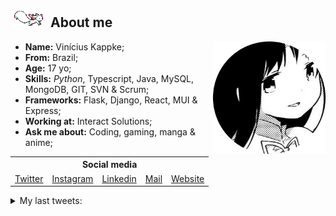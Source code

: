 <h2><img src="res/kyubey.gif"> About me</h2>

<ul align="left">
    <img src="res/hameru.png" align="right" height="180px">
    <li><strong>Name:</strong> Vinícius Kappke;</li>
    <li><strong>From:</strong> Brazil;</li>
    <li><strong>Age:</strong> 17 yo;</li>
    <li><strong>Skills:</strong> <em>Python</em>, Typescript, Java, MySQL, MongoDB, GIT, SVN & Scrum;</li>
    <li><strong>Frameworks:</strong> Flask, Django, React, MUI & Express;</li>
    <li><strong>Working at:</strong> Interact Solutions;</li>
    <li><strong>Ask me about:</strong> Coding, gaming, manga & anime;</li>
</ul>
<h2 style="font-size: 0; margin-top: 5px;"></h2>


<table align="center">
    <tr>
        <th colspan="5">Social media</th>
    </tr>
    <tr>
        <td><a href="https://www.twitter.com/yts0l">Twitter</a></td>
        <td><a href="https://www.instagram.com/vini.kkkappke/">Instagram</a></td>
        <td><a href="https://www.linkedin.com/in/viniciuskappke/">Linkedin</a></td>
        <td><a href="mailto:vinicius@kappke.tech">Mail</a></td>
        <td><a href="https://kappke.tech/">Website</a></td>
    </tr>
</table>

<details>
    <summary>
        My last tweets:
    </summary>

<!-- last_tweet starts -->
* teste denovo - [Link](https://twitter.com/yts0l/status/1526707106539360256/photo/1) 
* teste - [Link](https://twitter.com/yts0l/status/1526689093329080323/photo/1) 
* @CEOofBabylon gigachad
* RT @Thecorsairswife: Crazy how fucking a piece of cloth has more personality than Captain Marvel - [Link](https://twitter.com/Thecorsairswife/status/1525552935777751040/photo/1) 
* RT @lybrjack: "Sem o Estado quem cuidaria dos mais necessitados?" - [Link](https://twitter.com/lybrjack/status/1525995009169817600/photo/1) 

<!-- last_tweet ends -->
</details>
